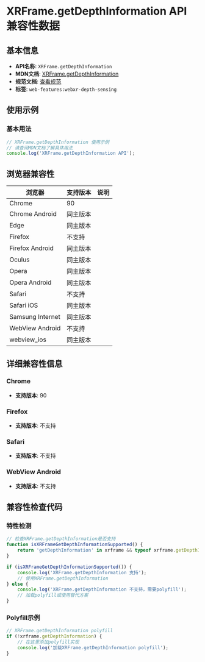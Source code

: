 # XRFrame.getDepthInformation API 兼容性数据

## 基本信息

- **API名称**: `XRFrame.getDepthInformation`
- **MDN文档**: [XRFrame.getDepthInformation](https://developer.mozilla.org/docs/Web/API/XRFrame/getDepthInformation)
- **规范文档**: [查看规范](https://immersive-web.github.io/depth-sensing/#dom-xrframe-getdepthinformation)
- **标签**: `web-features:webxr-depth-sensing`

## 使用示例

### 基本用法

```javascript
// XRFrame.getDepthInformation 使用示例
// 请查阅MDN文档了解具体用法
console.log('XRFrame.getDepthInformation API');
```

## 浏览器兼容性

| 浏览器 | 支持版本 | 说明 |
|--------|----------|------|
| Chrome | 90 |  |
| Chrome Android | 同主版本 |  |
| Edge | 同主版本 |  |
| Firefox | 不支持 |  |
| Firefox Android | 同主版本 |  |
| Oculus | 同主版本 |  |
| Opera | 同主版本 |  |
| Opera Android | 同主版本 |  |
| Safari | 不支持 |  |
| Safari iOS | 同主版本 |  |
| Samsung Internet | 同主版本 |  |
| WebView Android | 不支持 |  |
| webview_ios | 同主版本 |  |

## 详细兼容性信息

### Chrome

- **支持版本**: 90

### Firefox

- **支持版本**: 不支持

### Safari

- **支持版本**: 不支持

### WebView Android

- **支持版本**: 不支持

## 兼容性检查代码

### 特性检测

```javascript
// 检查XRFrame.getDepthInformation是否支持
function isXRFrameGetDepthInformationSupported() {
    return 'getDepthInformation' in xrframe && typeof xrframe.getDepthInformation === 'function';
}

if (isXRFrameGetDepthInformationSupported()) {
    console.log('XRFrame.getDepthInformation 支持');
    // 使用XRFrame.getDepthInformation
} else {
    console.log('XRFrame.getDepthInformation 不支持，需要polyfill');
    // 加载polyfill或使用替代方案
}
```

### Polyfill示例

```javascript
// XRFrame.getDepthInformation polyfill
if (!xrframe.getDepthInformation) {
    // 在这里添加polyfill实现
    console.log('加载XRFrame.getDepthInformation polyfill');
}
```

